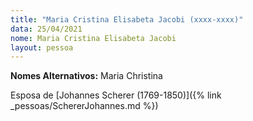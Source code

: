 ```yaml
---
title: "Maria Cristina Elisabeta Jacobi (xxxx-xxxx)"
data: 25/04/2021
nome: Maria Cristina Elisabeta Jacobi
layout: pessoa
---
```



**Nomes Alternativos:** Maria Christina<br/>

Esposa de [Johannes Scherer (1769-1850)]({% link _pessoas/SchererJohannes.md %})